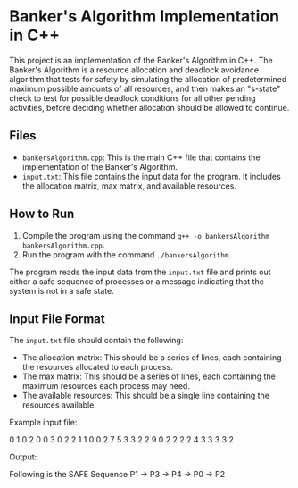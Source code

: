 # Banker's Algorithm Implementation in C++

This project is an implementation of the Banker's Algorithm in C++. The Banker's Algorithm is a resource allocation and deadlock avoidance algorithm that tests for safety by simulating the allocation of predetermined maximum possible amounts of all resources, and then makes an "s-state" check to test for possible deadlock conditions for all other pending activities, before deciding whether allocation should be allowed to continue.

## Files

- `bankersAlgorithm.cpp`: This is the main C++ file that contains the implementation of the Banker's Algorithm.
- `input.txt`: This file contains the input data for the program. It includes the allocation matrix, max matrix, and available resources.

## How to Run

1. Compile the program using the command `g++ -o bankersAlgorithm bankersAlgorithm.cpp`.
2. Run the program with the command `./bankersAlgorithm`.

The program reads the input data from the `input.txt` file and prints out either a safe sequence of processes or a message indicating that the system is not in a safe state.

## Input File Format

The `input.txt` file should contain the following:

- The allocation matrix: This should be a series of lines, each containing the resources allocated to each process.
- The max matrix: This should be a series of lines, each containing the maximum resources each process may need.
- The available resources: This should be a single line containing the resources available.

Example input file:

0 1 0
2 0 0
3 0 2
2 1 1
0 0 2
7 5 3
3 2 2
9 0 2
2 2 2
4 3 3
3 3 2

Output:

Following is the SAFE Sequence
 P1 -> P3 -> P4 -> P0 -> P2
